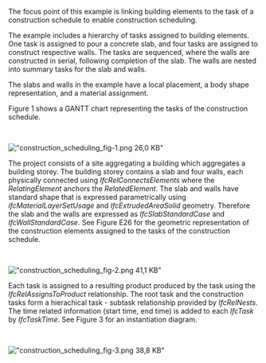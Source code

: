﻿The focus point of this example is linking building elements to the task of a construction schedule to enable construction scheduling.

The example includes a hierarchy of tasks assigned to building elements. One task is assigned to pour a concrete slab, and four tasks are assigned to construct respective walls. The tasks are sequenced, where the walls are constructed in serial, following completion of the slab. The walls are nested into summary tasks for the slab and walls.

The slabs and walls in the example have a local placement, a body shape representation, and a material assignment.

Figure 1 shows a GANTT chart representing the tasks of the construction schedule.

&nbsp;

!["construction_scheduling_fig-1.png 26,0 KB"](../../../../figures/examples/construction_scheduling_task-1.png "Figure 1 &mdash; Task occurrences&nbsp;")

The project consists of a site aggregating a building which aggregates a building storey. The building storey contains a slab and four walls, each physically connected using _IfcRelConnectsElements_ where the _RelatingElement_ anchors the _RelatedElement_. The slab and walls have standard shape that is expressed parametrically using _ifcMaterialLayerSetUsage_ and _IfcExtrudedAreaSolid_ geometry. Therefore the slab and the walls are expressed as _IfcSlabStandardCase_ and _IfcWallStandardCase_. See Figure E26 for the geometric representation of the construction elements assigned to the tasks of the construction schedule.

&nbsp;

!["construction_scheduling_fig-2.png 41,1 KB"](../../../../figures/examples/construction_scheduling_task-2.png "Figure 2 &mdash; Task products&nbsp;")

Each task is assigned to a resulting product produced by the task using the _IfcRelAssignsToProduct_ relationship. The root task and the construction tasks form a hierachical task - subtask relationship provided by _IfcRelNests_. The time related information (start time, end time) is added to each _IfcTask_ by _IfcTaskTime_. See Figure 3 for an instantiation diagram.

&nbsp;

!["construction_scheduling_fig-3.png 38,8 KB"](../../../../figures/examples/construction_scheduling_task-3.png "Figure 3 &mdash; Task assignment graph")
